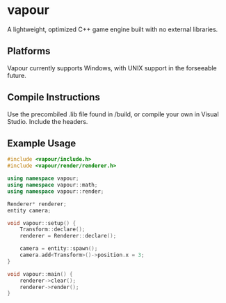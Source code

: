 # vapour
A lightweight, optimized C++ game engine built with no external libraries.

## Platforms
Vapour currently supports Windows, with UNIX support in the forseeable future. 

## Compile Instructions
Use the precombiled .lib file found in /build, or compile your own in Visual Studio. Include the headers.

## Example Usage
```cpp
#include <vapour/include.h>
#include <vapour/render/renderer.h>

using namespace vapour;
using namespace vapour::math;
using namespace vapour::render;

Renderer* renderer;
entity camera;

void vapour::setup() {
    Transform::declare();
    renderer = Renderer::declare();

    camera = entity::spawn();
    camera.add<Transform>()->position.x = 3;
}

void vapour::main() {
    renderer->clear();
    renderer->render();
}
```
